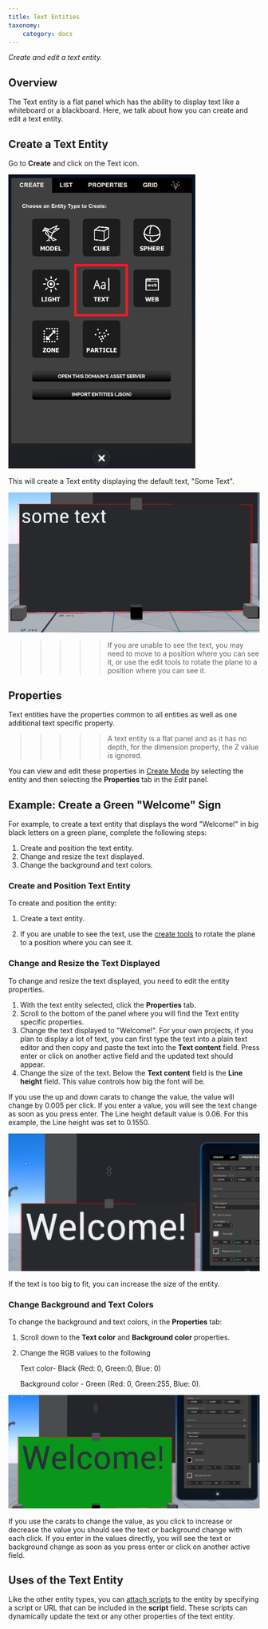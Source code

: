 ```yaml
---
title: Text Entities
taxonomy:
    category: docs
---
```


*Create and edit a text entity.*

## Overview

The Text entity is a flat panel which has the ability to display text like a whiteboard or a blackboard. Here, we talk about how you can create and edit a text entity. 

## Create a Text Entity

Go to **Create** and click on the Text icon. 

![](create-button-open.PNG)

This will create a Text entity displaying the default text, "Some Text".

![](some-text.PNG)

> > > > > If you are unable to see the text, you may need to move to a position where you can see it, or use the edit tools to rotate the plane to a position where you can see it.

## Properties

Text entities have the properties common to all entities as well as one additional text specific property.

> > > > > A text entity is a flat panel and as it has no depth, for the dimension property, the Z value is ignored.

You can view and edit these properties in [Create Mode](../create-mode) by selecting the entity and then selecting the **Properties** tab in the *Edit* panel.

## Example: Create a Green "Welcome" Sign

For example, to create a text entity that displays the word "Welcome!" in big black letters on a green plane, complete the following steps:

1. Create and position the text entity.
2. Change and resize the text displayed.
3. Change the background and text colors.

### Create and Position Text Entity

To create and position the entity:

1. Create a text entity.

2. If you are unable to see the text, use the [create tools](../create-mode) to rotate the plane to a position where you can see it.

### Change and Resize the Text Displayed

To change and resize the text displayed, you need to edit the entity properties.

1. With the text entity selected, click the **Properties** tab.
2. Scroll to the bottom of the panel where you will find the Text entity specific properties.
3. Change the text displayed to "Welcome!". For your own projects, if you plan to display a lot of text, you can first type the text into a plain text editor and then copy and paste the text into the **Text content** field. Press enter or click on another active field and the updated text should appear.
4. Change the size of the text. Below the **Text content** field is the **Line height** field. This value controls how big the font will be.

If you use the up and down carats to change the value, the value will change by 0.005 per click. If you enter a value, you will see the text change as soon as you press enter. The Line height default value is 0.06. For this example, the Line height was set to 0.1550.

![](welcome-text.PNG)

If the text is too big to fit, you can increase the size of the entity.

### Change Background and Text Colors

To change the background and text colors, in the **Properties** tab:

1. Scroll down to the **Text color** and **Background color** properties.

2. Change the RGB values to the following

      Text color- Black (Red: 0, Green:0, Blue: 0) 

      Background color - Green (Red: 0, Green:255, Blue: 0).


  ![](welcome-green.PNG)

If you use the carats to change the value, as you click to increase or decrease the value you should see the text or background change with each click. If you enter in the values directly, you will see the text or background change as soon as you press enter or click on another active field.

## Uses of the Text Entity

Like the other entity types, you can [attach scripts](../../all-about-scripting/attach-entity-scripts) to the entity by specifying a script or URL that can be included in the **script** field. These scripts can dynamically update the text or any other properties of the text entity.